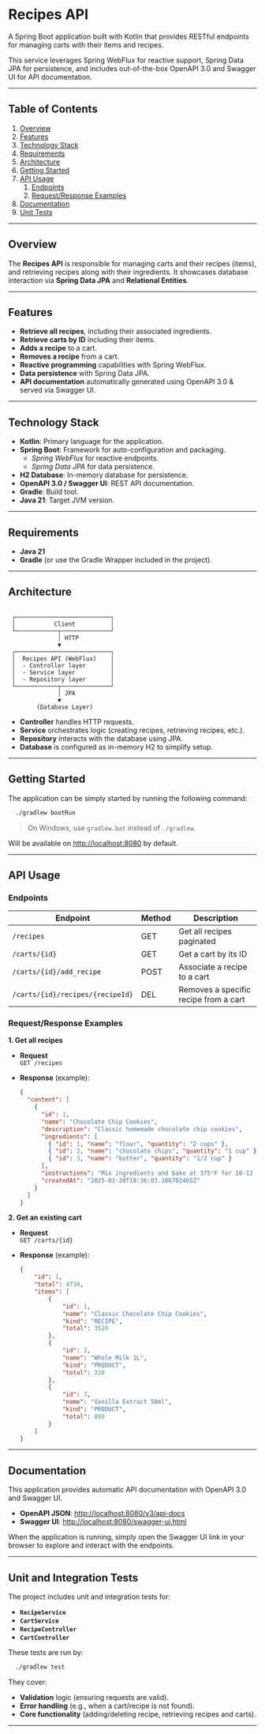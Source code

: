 # Recipes API

A Spring Boot application built with Kotlin that provides RESTful endpoints for managing carts with their items and recipes.

This service leverages Spring WebFlux for reactive support, Spring Data JPA for persistence, and includes 
out-of-the-box OpenAPI 3.0 and Swagger UI for API documentation.

---

## Table of Contents

1. [Overview](#overview)  
2. [Features](#features)  
3. [Technology Stack](#technology-stack)  
4. [Requirements](#requirements)  
5. [Architecture](#architecture)  
6. [Getting Started](#getting-started)
7. [API Usage](#api-usage)  
   1. [Endpoints](#endpoints)  
   2. [Request/Response Examples](#requestresponse-examples)  
8. [Documentation](#documentation)  
9. [Unit Tests](#unit-tests)

---

## Overview

The **Recipes API** is responsible for managing carts and their recipes (items), and retrieving recipes along with their ingredients. 
It showcases database interaction via **Spring Data JPA** and **Relational Entities**.

---

## Features

- **Retrieve all recipes**, including their associated ingredients.
- **Retrieve carts by ID** including their items.  
- **Adds a recipe** to a cart.  
- **Removes a recipe** from a cart.  
- **Reactive programming** capabilities with Spring WebFlux.  
- **Data persistence** with Spring Data JPA.  
- **API documentation** automatically generated using OpenAPI 3.0 & served via Swagger UI.

---

## Technology Stack

- **Kotlin**: Primary language for the application.  
- **Spring Boot**: Framework for auto-configuration and packaging.  
  - *Spring WebFlux* for reactive endpoints.  
  - *Spring Data JPA* for data persistence.  
- **H2 Database**: In-memory database for persistence.
- **OpenAPI 3.0 / Swagger UI**: REST API documentation.  
- **Gradle**: Build tool.  
- **Java 21**: Target JVM version.

---

## Requirements

- **Java 21**
- **Gradle** (or use the Gradle Wrapper included in the project).  
---

## Architecture
```

 ┌───────────────────────────┐
 │           Client          │
 └────────────┬──────────────┘
              │ HTTP
              ▼
 ┌───────────────────────────┐
 │  Recipes API (WebFlux)    │
 │  - Controller layer       │
 │  - Service layer          │
 │  - Repository layer       │
 └────────────┬──────────────┘
              │ JPA
              ▼
        (Database Layer)
```
- **Controller** handles HTTP requests.  
- **Service** orchestrates logic (creating recipes, retrieving recipes, etc.).  
- **Repository** interacts with the database using JPA.  
- **Database** is configured as in-memory H2 to simplify setup.

---

## Getting Started

The application can be simply started by running the following command:
```bash
  ./gradlew bootRun
```
> On Windows, use `gradlew.bat` instead of `./gradlew`.

Will be available on [http://localhost:8080](http://localhost:8080) by default.

---

## API Usage

### Endpoints

| Endpoint                         | Method | Description                           |
|----------------------------------|--------|---------------------------------------|
| `/recipes`                       | GET    | Get all recipes paginated             |
| `/carts/{id}`                    | GET    | Get a cart by its ID                  |
| `/carts/{id}/add_recipe`         | POST   | Associate a recipe to a cart          |
| `/carts/{id}/recipes/{recipeId}` | DEL    | Removes a specific recipe from a cart |

### Request/Response Examples

**1. Get all recipes**

- **Request**  
  `GET /recipes`

- **Response** (example):
  ```json
  {
    "content": [
      {
        "id": 1,
        "name": "Chocolate Chip Cookies",
        "description": "Classic homemade chocolate chip cookies",
        "ingredients": [
          { "id": 1, "name": "flour", "quantity": "2 cups" },
          { "id": 2, "name": "chocolate chips", "quantity": "1 cup" },
          { "id": 3, "name": "butter", "quantity": "1/2 cup" }
        ],
        "instructions": "Mix ingredients and bake at 375°F for 10-12 minutes",
        "createdAt": "2025-01-20T18:36:03.186702465Z"
      }
    ]
  }
  ```

**2. Get an existing cart**

- **Request**  
  `GET /carts/{id}`  

- **Response** (example):
  ```json
  {
      "id": 1,
      "total": 4730,
      "items": [
          {
              "id": 1,
              "name": "Classic Chocolate Chip Cookies",
              "kind": "RECIPE",
              "total": 3520
          },
          {
              "id": 2,
              "name": "Whole Milk 1L",
              "kind": "PRODUCT",
              "total": 320
          },
          {
              "id": 3,
              "name": "Vanilla Extract 50ml",
              "kind": "PRODUCT",
              "total": 890
          }
      ]
  }
  ```
---

## Documentation

This application provides automatic API documentation with OpenAPI 3.0 and Swagger UI.

- **OpenAPI JSON**: [http://localhost:8080/v3/api-docs](http://localhost:8080/v3/api-docs)  
- **Swagger UI**: [http://localhost:8080/swagger-ui.html](http://localhost:8080/swagger-ui.html)  

When the application is running, simply open the Swagger UI link in your browser to explore and interact with the endpoints.

---

## Unit and Integration Tests

The project includes unit and integration tests for:

- **`RecipeService`**
- **`CartService`**
- **`RecipeController`**
- **`CartController`**

These tests are run by:
```bash
  ./gradlew test
```

They cover:
- **Validation** logic (ensuring requests are valid).  
- **Error handling** (e.g., when a cart/recipe is not found).  
- **Core functionality** (adding/deleting recipe, retrieving recipes and carts).

---
